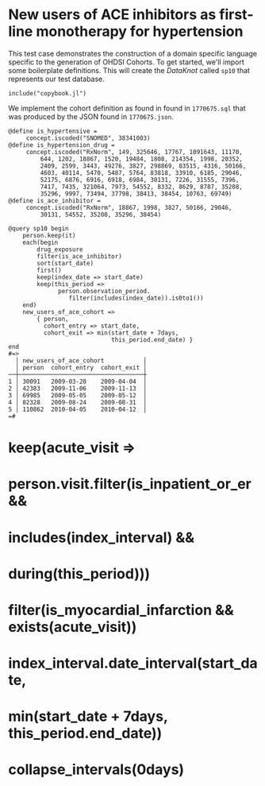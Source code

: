 # New users of ACE inhibitors as first-line monotherapy for hypertension

This test case demonstrates the construction of a domain specific
language specific to the generation of OHDSI Cohorts. To get started,
we'll import some boilerplate definitions. This will create the
*DataKnot* called `sp10` that represents our test database.

    include("copybook.jl")

We implement the cohort definition as found in found in `1770675.sql`
that was produced by the JSON found in `1770675.json`.

    @define is_hypertensive =
         concept.iscoded("SNOMED", 38341003)
    @define is_hypertension_drug =
         concept.iscoded("RxNorm", 149, 325646, 17767, 1091643, 11170,
             644, 1202, 18867, 1520, 19484, 1808, 214354, 1998, 20352,
             2409, 2599, 3443, 49276, 3827, 298869, 83515, 4316, 50166,
             4603, 40114, 5470, 5487, 5764, 83818, 33910, 6185, 29046,
             52175, 6876, 6916, 6918, 6984, 30131, 7226, 31555, 7396,
             7417, 7435, 321064, 7973, 54552, 8332, 8629, 8787, 35208,
             35296, 9997, 73494, 37798, 38413, 38454, 10763, 69749)
    @define is_ace_inhibitor =
         concept.iscoded("RxNorm", 18867, 1998, 3827, 50166, 29046,
             30131, 54552, 35208, 35296, 38454)

    @query sp10 begin
        person.keep(it)
        each(begin
            drug_exposure
            filter(is_ace_inhibitor)
            sort(start_date)
            first()
            keep(index_date => start_date)
            keep(this_period =>
                  person.observation_period.
                     filter(includes(index_date)).is0to1())
        end)
        new_users_of_ace_cohort =>
            { person,
              cohort_entry => start_date,
              cohort_exit => min(start_date + 7days,
                                 this_period.end_date) }
    end
    #=>
      │ new_users_of_ace_cohort           │
      │ person  cohort_entry  cohort_exit │
    ──┼───────────────────────────────────┼
    1 │ 30091   2009-03-28    2009-04-04  │
    2 │ 42383   2009-11-06    2009-11-13  │
    3 │ 69985   2009-05-05    2009-05-12  │
    4 │ 82328   2009-08-24    2009-08-31  │
    5 │ 110862  2010-04-05    2010-04-12  │
    =#

#           keep(acute_visit =>
#                 person.visit.filter(is_inpatient_or_er &&
#                                     includes(index_interval) &&
#                                     during(this_period)))
#           filter(is_myocardial_infarction && exists(acute_visit))
#            index_interval.date_interval(start_date,
#                min(start_date + 7days, this_period.end_date))
#            collapse_intervals(0days)
